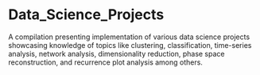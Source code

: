 # Data_Science_Projects
A compilation presenting implementation of various data science projects showcasing knowledge of topics like clustering, classification, time-series analysis, network analysis, dimensionality reduction, phase space reconstruction, and recurrence plot analysis among others.
